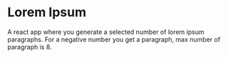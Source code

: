 # Lorem Ipsum

A react app where you generate a selected number of lorem ipsum paragraphs. For a negative number you get a paragraph, max number of paragraph is 8.
